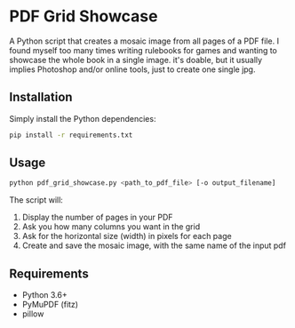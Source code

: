 # PDF Grid Showcase

A Python script that creates a mosaic image from all pages of a PDF file. I found myself too many times writing rulebooks for games and wanting to showcase the whole book in a single image. it's doable, but it usually implies Photoshop and/or online tools, just to create one single jpg.

## Installation

Simply install the Python dependencies:
```bash
pip install -r requirements.txt
```

## Usage

```bash
python pdf_grid_showcase.py <path_to_pdf_file> [-o output_filename]
```

The script will:
1. Display the number of pages in your PDF
2. Ask you how many columns you want in the grid
3. Ask for the horizontal size (width) in pixels for each page
4. Create and save the mosaic image, with the same name of the input pdf

## Requirements

- Python 3.6+
- PyMuPDF (fitz)
- pillow